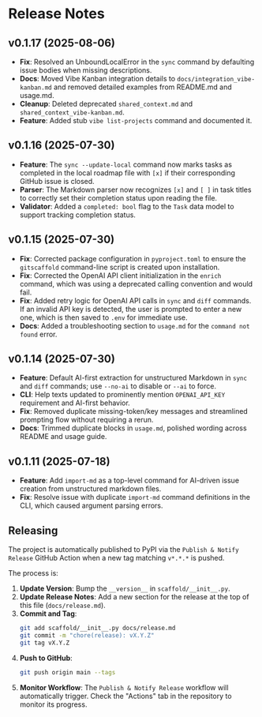 # Release Notes

## v0.1.17 (2025-08-06)
- **Fix**: Resolved an UnboundLocalError in the `sync` command by defaulting issue bodies when missing descriptions.
- **Docs**: Moved Vibe Kanban integration details to `docs/integration_vibe-kanban.md` and removed detailed examples from README.md and usage.md.
- **Cleanup**: Deleted deprecated `shared_context.md` and `shared_context_vibe-kanban.md`.
- **Feature**: Added stub `vibe list-projects` command and documented it.

## v0.1.16 (2025-07-30)
- **Feature**: The `sync --update-local` command now marks tasks as completed in the local roadmap file with `[x]` if their corresponding GitHub issue is closed.
- **Parser**: The Markdown parser now recognizes `[x]` and `[ ]` in task titles to correctly set their completion status upon reading the file.
- **Validator**: Added a `completed: bool` flag to the `Task` data model to support tracking completion status.

## v0.1.15 (2025-07-30)
- **Fix**: Corrected package configuration in `pyproject.toml` to ensure the `gitscaffold` command-line script is created upon installation.
- **Fix**: Corrected the OpenAI API client initialization in the `enrich` command, which was using a deprecated calling convention and would fail.
- **Fix**: Added retry logic for OpenAI API calls in `sync` and `diff` commands. If an invalid API key is detected, the user is prompted to enter a new one, which is then saved to `.env` for immediate use.
- **Docs**: Added a troubleshooting section to `usage.md` for the `command not found` error.

## v0.1.14 (2025-07-30)
- **Feature**: Default AI-first extraction for unstructured Markdown in `sync` and `diff` commands; use `--no-ai` to disable or `--ai` to force.
- **CLI**: Help texts updated to prominently mention `OPENAI_API_KEY` requirement and AI-first behavior.
- **Fix**: Removed duplicate missing-token/key messages and streamlined prompting flow without requiring a rerun.
- **Docs**: Trimmed duplicate blocks in `usage.md`, polished wording across README and usage guide.

## v0.1.11 (2025-07-18)
- **Feature**: Add `import-md` as a top-level command for AI-driven issue creation from unstructured markdown files.
- **Fix**: Resolve issue with duplicate `import-md` command definitions in the CLI, which caused argument parsing errors.

## Releasing

The project is automatically published to PyPI via the `Publish & Notify Release` GitHub Action when a new tag matching `v*.*.*` is pushed.

The process is:
1.  **Update Version**: Bump the `__version__` in `scaffold/__init__.py`.
2.  **Update Release Notes**: Add a new section for the release at the top of this file (`docs/release.md`).
3.  **Commit and Tag**:
    ```sh
    git add scaffold/__init__.py docs/release.md
    git commit -m "chore(release): vX.Y.Z"
    git tag vX.Y.Z
    ```
4.  **Push to GitHub**:
    ```sh
    git push origin main --tags
    ```
5.  **Monitor Workflow**: The `Publish & Notify Release` workflow will automatically trigger. Check the "Actions" tab in the repository to monitor its progress.
